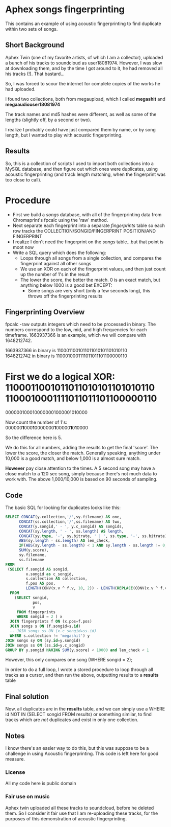 # Aphex songs fingerprinting

This contains an example of using acoustic fingerprinting to find duplicate within two sets of songs. 

## Short Background

Aphex Twin (one of my favorite artists, of which I am a collector), uploaded a bunch of his tracks to soundcloud as user18081974.  However, I was slow at downloading them, and by the time I got around to it, he had removed all his tracks (!). That bastard...   

So, I was forced to scour the internet for complete copies of the works he had uploaded.   

I found two collections, both from megaupload, which I called **megashit** and **megaaudiouser18081974**

The track names and md5 hashes were different, as well as some of the lengths (slightly off, by a second or two).   

I realize I probably could have just compared them by name, or by song length, but I wanted to play with acoustic fingerprinting. 


## Results

So, this is a collection of scripts I used to import both collections into a MySQL database, and then figure out which ones
were duplicates, using acoustic fingerprinting (and track length matching, when the fingerprint was too close to call). 

# Procedure

- First we build a *songs* database, with all of the fingerprinting data from Chromaprint's fpcalc using the 'raw' method. 
- Next separate each fingerprint into a separate *fingerprints* table so each row tracks the COLLECTION/SONGID/FINGERPRINT POSITION/AND FINGERPRINT
- I realize I don't need the fingerprint on the *songs* table...but that point is moot now
- Write a SQL query which does the following:
  - Loops through all songs from a single collection, and compares the fingerprint against all other songs
  - We use an XOR on each of the fingerprint values, and then just count up the number of 1's in the result
  - The lower the score, the better the match. 0 is an exact match, but anything below 1000 is a good bet EXCEPT:
    - Some songs are very short (only a few seconds long), this throws off the fingerprinting results

## Fingerprinting Overview

fpcalc -raw outputs integers which need to be processed in binary.  The numbers correspond to the low, mid, and high frequencies for each timeframe. 1663937366 is an example, which we will compare with 1648212742. 

1663937366 in binary is 1100011001011011010101101010110   
1648212742 in binary is 1100010001111011011101100000110   
   
First we do a logical XOR:   
1100011001011011010101101010110   
1100010001111011011101100000110   
=
0000001000100000001000001010000   

Now count the number of 1's:   
000000**1**000**1**0000000**1**00000**1**0**1**0000   

So the difference here is 5.    

We do this for all numbers, adding the results to get the final 'score'.  The lower the score, the closer the match. Generally speaking, anything under 10,000 is a good match, and below 1,000 is a almost sure match.    

**However** pay close attention to the times. A 5 second song may have a close match to a 120 sec song, simply because there's not much data to work with. The above 1,000/10,000 is based on 90 seconds of sampling.    

 ## Code

 The basic SQL for looking for duplicates looks like this:
 ```sql
 SELECT CONCAT(y.collection,'/',sy.filename) AS one,
       CONCAT(ss.collection,'/',ss.filename) AS two,
       CONCAT(y.songid,' - ', y.c_songid) AS songids,
       CONCAT(sy.length, ' - ', ss.length) AS length,
       CONCAT(sy.type, '-', sy.bitrate, ' | ', ss.type, '-', ss.bitrate) AS info,
       ABS(sy.length - ss.length) AS len_check,
       IF(ABS(sy.length - ss.length) < 1 AND sy.length - ss.length != 0, 'SIMILAR LENGTHS', IF(sy.length - ss.length = 0, 'SAME LENGTH', 'DIFFERENT LENGTHS')) AS length_check,
       SUM(y.score),
       sy.filename,
       ss.filename
FROM
  (SELECT f.songid AS songid,
  		  x.songid as c_songid,
          s.collection AS collection,
          f.pos AS pos,
          LENGTH(CONV(x.v ^ f.v, 10, 2)) - LENGTH(REPLACE(CONV(x.v ^ f.v, 10, 2), "1", "")) AS score
   FROM
     (SELECT songid,
             pos,
             v
      FROM fingerprints
      WHERE songid = 2 ) x
   JOIN fingerprints f ON (x.pos=f.pos)
   JOIN songs s ON (f.songid=s.id)
   -- JOIN songs ss ON (x.c_songid=ss.id)
   WHERE s.collection != 'megashit') y
JOIN songs sy ON (sy.id=y.songid)
JOIN songs ss ON (ss.id=y.c_songid)
GROUP BY y.songid HAVING SUM(y.score) < 10000 and len_check < 1

```

However, this only compares one song (WHERE songid = 2); 

In order to do a full loop, I wrote a stored procedure to loop through all tracks as a cursor, and then run the above, outputting results to a **results** table

## Final solution

Now, all duplicates are in the **results** table, and we can simply use a WHERE id NOT IN (SELECT songid FROM results) or something similar, to find tracks which are *not* duplicates and exist in only one collection. 


## Notes

I know there's an easier way to do this, but this was suppose to be a challenge in using Acoustic fingerprinting.   This code is left here for good measure. 

### License

All my code here is public domain

### Fair use on music

Aphex twin uploaded all these tracks to soundcloud, before he deleted them.  So I consider it fair use that I am re-uploading these tracks, for the purposes of this demonstration of acoustic fingerprinting.




